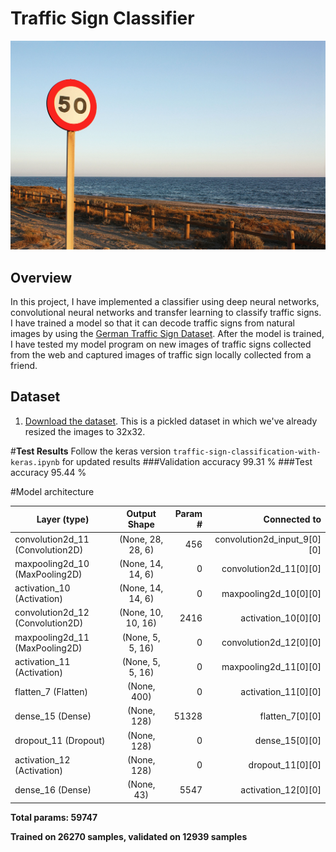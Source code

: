 # Traffic Sign Classifier
[//]: # (Image References)

[cover]: ./tr.jpeg "Cover Image"
![Traffic Sign][cover]


## Overview

In this project, I have implemented a classifier using deep neural networks, convolutional neural networks  and transfer learning to classify traffic signs. I have trained a model so that it can decode traffic signs from natural images by using the [German Traffic Sign Dataset](http://benchmark.ini.rub.de/?section=gtsrb&subsection=dataset). After the model is trained, I have tested my model program on new images of traffic signs collected from the web and captured images of traffic sign locally collected from a friend.

## Dataset

1. [Download the dataset](https://d17h27t6h515a5.cloudfront.net/topher/2016/November/581faac4_traffic-signs-data/traffic-signs-data.zip). This is a pickled dataset in which we've already resized the images to 32x32.

#**Test Results**
Follow the keras version `traffic-sign-classification-with-keras.ipynb` for updated results
###Validation accuracy 99.31 %
###Test accuracy 95.44 %


#Model architecture

| Layer (type)                    |  Output Shape       | Param #    | Connected to                 |
| ------------------------------- |:-------------------:| ----------:| ----------------------------:|
| convolution2d_11 (Convolution2D)| (None, 28, 28, 6)   | 456        | convolution2d_input_9[0][0]  |
| maxpooling2d_10 (MaxPooling2D)  | (None, 14, 14, 6)   | 0          | convolution2d_11[0][0]       |
| activation_10 (Activation)      | (None, 14, 14, 6)   | 0          | maxpooling2d_10[0][0]        |
| convolution2d_12 (Convolution2D)| (None, 10, 10, 16)  | 2416       | activation_10[0][0]          |
| maxpooling2d_11 (MaxPooling2D)  | (None, 5, 5, 16)    | 0          | convolution2d_12[0][0]       |
| activation_11 (Activation)      | (None, 5, 5, 16)    | 0          | maxpooling2d_11[0][0]        |
| flatten_7 (Flatten)             | (None, 400)         | 0          | activation_11[0][0]          |
| dense_15 (Dense)                | (None, 128)         | 51328      | flatten_7[0][0]              |
| dropout_11 (Dropout)            | (None, 128)         | 0          | dense_15[0][0]               |
| activation_12 (Activation)      | (None, 128)         | 0          | dropout_11[0][0]             |
| dense_16 (Dense)                | (None, 43)          | 5547       | activation_12[0][0]          |
**Total params: 59747**

**Trained on 26270 samples, validated on 12939 samples**
                                                                                    
